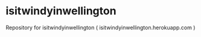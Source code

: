 isitwindyinwellington
===================

Repository for isitwindyinwellington ( isitwindyinwellington.herokuapp.com )
